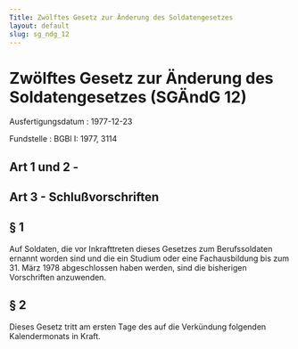 ```yaml
---
Title: Zwölftes Gesetz zur Änderung des Soldatengesetzes
layout: default
slug: sg_ndg_12
---
```


# Zwölftes Gesetz zur Änderung des Soldatengesetzes (SGÄndG 12)

Ausfertigungsdatum
:   1977-12-23

Fundstelle
:   BGBl I: 1977, 3114



## Art 1 und 2 - 



## Art 3 - Schlußvorschriften



## § 1

Auf Soldaten, die vor Inkrafttreten dieses Gesetzes zum Berufssoldaten
ernannt worden sind und die ein Studium oder eine Fachausbildung bis
zum 31. März 1978 abgeschlossen haben werden, sind die bisherigen
Vorschriften anzuwenden.


## § 2

Dieses Gesetz tritt am ersten Tage des auf die Verkündung folgenden
Kalendermonats in Kraft.

